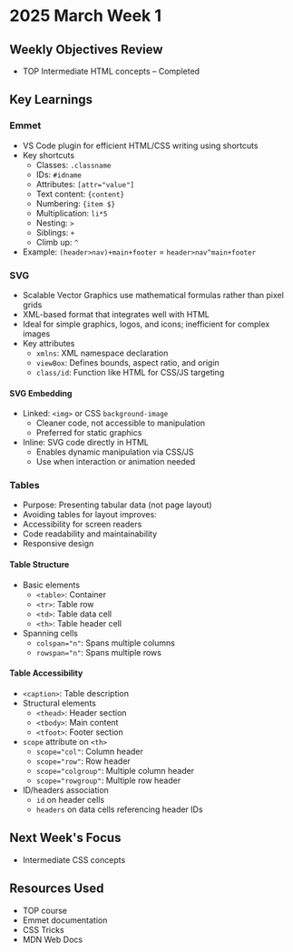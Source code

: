 # 2025 March Week 1

## Weekly Objectives Review
- TOP Intermediate HTML concepts – Completed

## Key Learnings
### Emmet
- VS Code plugin for efficient HTML/CSS writing using shortcuts
- Key shortcuts
  - Classes: `.classname`
  - IDs: `#idname`
  - Attributes: `[attr="value"]`
  - Text content: `{content}`
  - Numbering: `{item $}`
  - Multiplication: `li*5`
  - Nesting: `>`
  - Siblings: `+`
  - Climb up: `^`
- Example: `(header>nav)+main+footer` = `header>nav^main+footer`

### SVG
- Scalable Vector Graphics use mathematical formulas rather than pixel grids
- XML-based format that integrates well with HTML
- Ideal for simple graphics, logos, and icons; inefficient for complex images
- Key attributes
  - `xmlns`: XML namespace declaration
  - `viewBox`: Defines bounds, aspect ratio, and origin
  - `class/id`: Function like HTML for CSS/JS targeting

#### SVG Embedding
- Linked: `<img>` or CSS `background-image`
  - Cleaner code, not accessible to manipulation
  - Preferred for static graphics
- Inline: SVG code directly in HTML
  - Enables dynamic manipulation via CSS/JS
  - Use when interaction or animation needed

### Tables
- Purpose: Presenting tabular data (not page layout)
- Avoiding tables for layout improves:
 - Accessibility for screen readers
 - Code readability and maintainability
 - Responsive design

#### Table Structure
- Basic elements
  - `<table>`: Container
  - `<tr>`: Table row
  - `<td>`: Table data cell
  - `<th>`: Table header cell
- Spanning cells
  - `colspan="n"`: Spans multiple columns
  - `rowspan="n"`: Spans multiple rows

#### Table Accessibility
- `<caption>`: Table description
- Structural elements
  - `<thead>`: Header section
  - `<tbody>`: Main content
  - `<tfoot>`: Footer section
- `scope` attribute on `<th>`
  - `scope="col"`: Column header
  - `scope="row"`: Row header
  - `scope="colgroup"`: Multiple column header
  - `scope="rowgroup"`: Multiple row header
- ID/headers association
  - `id` on header cells
  - `headers` on data cells referencing header IDs

## Next Week's Focus
- Intermediate CSS concepts

## Resources Used
- TOP course
- Emmet documentation
- CSS Tricks
- MDN Web Docs